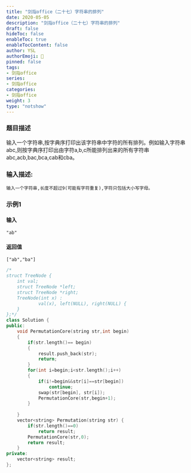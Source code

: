 ```yaml
---
title: "剑指office（二十七）字符串的排列"
date: 2020-05-05
description: "剑指office（二十七）字符串的排列"
draft: false
hideToc: false
enableToc: true
enableTocContent: false
author: YSL
authorEmoji: 🎅
pinned: false
tags:
- 剑指office
series:
- 剑指office
categories:
- 剑指office
weight: 3
type: "notshow"
---
```


### 题目描述

输入一个字符串,按字典序打印出该字符串中字符的所有排列。例如输入字符串abc,则按字典序打印出由字符a,b,c所能排列出来的所有字符串abc,acb,bac,bca,cab和cba。

### 输入描述:

```
输入一个字符串,长度不超过9(可能有字符重复),字符只包括大小写字母。
```

### 示例1

#### 输入

```
"ab"
```

#### 返回值

```
["ab","ba"]
```

```c++
/*
struct TreeNode {
	int val;
	struct TreeNode *left;
	struct TreeNode *right;
	TreeNode(int x) :
			val(x), left(NULL), right(NULL) {
	}
};*/
class Solution {
public:
    void PermutationCore(string str,int begin)
    {
        if(str.length()== begin)
        {
            result.push_back(str);
            return;
        }
        for(int i=begin;i<str.length();i++)
        {
            if(i!=begin&&str[i]==str[begin])
                continue;
            swap(str[begin], str[i]);
            PermutationCore(str,begin+1);
        }
        
    }
    vector<string> Permutation(string str) {
        if(str.length()==0)
            return result;
        PermutationCore(str,0);
        return result;
    }
private:
    vector<string> result;
};
```

